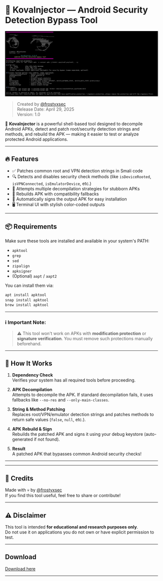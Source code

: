 # 🚀 KovaInjector — Android Security Detection Bypass Tool

<img src="https://raw.githubusercontent.com/frostyxsec/KovaInjector/refs/heads/main/kova.png">

> Created by [@frostyxsec](https://github.com/frostyxsec)  
> Release Date: April 29, 2025  
> Version: 1.0

🎯 **KovaInjector** is a powerful shell-based tool designed to decompile Android APKs, detect and patch root/security detection strings and methods, and rebuild the APK — making it easier to test or analyze protected Android applications.

---

## 🔥 Features

- ✅ Patches common root and VPN detection strings in Smali code
- 🔍 Detects and disables security check methods (like `isDeviceRooted`, `isVPNConnected`, `isEmulatorDevice`, etc.)
- 🧩 Attempts multiple decompilation strategies for stubborn APKs
- 🔧 Rebuilds APK with compatibility fallbacks
- 🔐 Automatically signs the output APK for easy installation
- 🖥️ Terminal UI with stylish color-coded outputs

---

## 📦 Requirements

Make sure these tools are installed and available in your system's PATH:

- `apktool`
- `grep`
- `sed`
- `zipalign`
- `apksigner`
- (Optional) `aapt` / `aapt2`

You can install them via:

```bash
apt install apktool
snap install apktool
brew install apktool
```

---

### ℹ️ Important Note:

> ⚠️ This tool won't work on APKs with **modification protection** or **signature verification**. You must remove such protections manually beforehand.

---

## 🧠 How It Works

1. **Dependency Check**  
   Verifies your system has all required tools before proceeding.

2. **APK Decompilation**  
   Attempts to decompile the APK. If standard decompilation fails, it uses fallbacks like `--no-res` and `--only-main-classes`.

3. **String & Method Patching**  
   Replaces root/VPN/emulator detection strings and patches methods to return safe values (`false`, `null`, etc.).

4. **APK Rebuild & Sign**  
   Rebuilds the patched APK and signs it using your debug keystore (auto-generated if not found).

5. **Result**  
   A patched APK that bypasses common Android security checks!

---


---

## 💬 Credits

Made with 💀 by [@frostyxsec](https://github.com/frostyxsec)  
If you find this tool useful, feel free to share or contribute!

---

## ⚠️ Disclaimer

This tool is intended **for educational and research purposes only**.  
Do not use it on applications you do not own or have explicit permission to test.

---

## Download
<a href="https://github.com/frostyxsec/KOVA/releases/tag/release">Download here</a>

---
